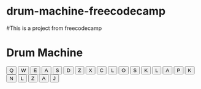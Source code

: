 # drum-machine-freecodecamp
#This is a project from freecodecamp
<script src="https://cdn.freecodecamp.org/testable-projects-fcc/v1/bundle.js"></script>

<!-- 

Hello Camper!

For now, the test suite only works in Chrome! Please read the README below in the JS Editor before beginning. Feel free to delete this message once you have read it. Good luck and Happy Coding! 

- The freeCodeCamp Team 

-->
<!doctype html>
<html lang="en">
 <head>
    <title>Drum Machine</title>
  </head>
<body>
    <div class="container" id="drum-machine">
      <h1 class="text-center">Drum Machine</h1>
      <div id="display"></div>
      <button class="drum-pad btn btn-block btn-primary" id="drum-0">
        Q
         <audio src="./clip/" class="clip" id="Q">
      </button>
      <button class="drum-pad btn btn-block btn-primary" id="drum-1">
        W
        <audio src="./clip/" class="clip" id="W">
      </button>
      <button class="drum-pad btn btn-block btn-primary" id="drum-2">
        E
        <audio src="./clip/" class="clip" id="E">
      </button>
      <button class="drum-pad btn btn-block btn-primary" id="drum-3">
        A
        <audio src="./clip/" class="clip" id="A">
      </button>
      <button class="drum-pad btn btn-block btn-primary" id="drum-4">
        S
        <audio src="./clip/" class="clip" id="S">
      </button>
      <button class="drum-pad btn btn-block btn-primary" id="drum-5">
        D
        <audio src="./clip/" class="clip" id="D">
      </button>
       <button class="drum-pad btn btn-block btn-primary" id="drum-6">
        Z
        <audio src="./clip/" class="clip" id="Z">
      </button>
       <button class="drum-pad btn btn-block btn-primary" id="drum-7">
        X
        <audio src="./clip/" class="clip" id="X">
      </button>
      <button class="drum-pad btn btn-block btn-primary" id="drum-8">
        C
        <audio src="./clip/" class="clip" id="C">
      </button>
        <button class="drum-pad btn btn-block btn-primary" id="drum-8">
        L
        <audio src="./clip/" class="clip" id="L">
      </button>
        <button class="drum-pad btn btn-block btn-primary" id="drum-8">
        O
        <audio src="./clip/" class="clip" id="O">
      </button>
       <button class="drum-pad btn btn-block btn-primary" id="drum-8">
        S
        <audio src="./clip/" class="clip" id="S">
      </button>
       <button class="drum-pad btn btn-block btn-primary" id="drum-8">
        K
        <audio src="./clip/" class="clip" id="K">
      </button>
        <button class="drum-pad btn btn-block btn-primary" id="drum-8">
        L
        <audio src="./clip/" class="clip" id="L">
      </button>
       <button class="drum-pad btn btn-block btn-primary" id="drum-8">
        A
        <audio src="./clip/" class="clip" id="A">
      </button>
       <button class="drum-pad btn btn-block btn-primary" id="drum-8">
        P
        <audio src="./clip/" class="clip" id="P">
      </button>
      <button class="drum-pad btn btn-block btn-primary" id="drum-8">
        K
        <audio src="./clip/" class="clip" id="P">
      </button>
      <button class="drum-pad btn btn-block btn-primary" id="drum-8">
        N
        <audio src="./clip/" class="clip" id="P">
      </button> 
      <button class="drum-pad btn btn-block btn-primary" id="drum-8">
        L
        <audio src="./clip/" class="clip" id="P">
      </button>
      <button class="drum-pad btn btn-block btn-primary" id="drum-8">
        Z
        <audio src="./clip/" class="clip" id="P">
      </button>
       <button class="drum-pad btn btn-block btn-primary" id="drum-8">
        A
        <audio src="./clip/" class="clip" id="P">
      </button>
        <button class="drum-pad btn btn-block btn-primary" id="drum-8">
        J
        <audio src="./clip/" class="clip" id="P">
      </button>

